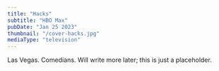 ```yaml
---
title: "Hacks"
subtitle: "HBO Max"
pubDate: "Jan 25 2023"
thumbnail: "/cover-hacks.jpg"
mediaType: "television"
---
```


Las Vegas. Comedians. Will write more later; this is just a placeholder.